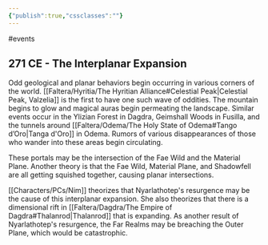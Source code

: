 ```yaml
---
{"publish":true,"cssclasses":""}
---
```



#events

## 271 CE - The Interplanar Expansion

Odd geological and planar behaviors begin occurring in various corners of the world. [[Faltera/Hyritia/The Hyritian Alliance#Celestial Peak\|Celestial Peak, Valzelia]] is the first to have one such wave of oddities. The mountain begins to glow and magical auras begin permeating the landscape. Similar events occur in the Ylizian Forest in Dagdra, Geimshall Woods in Fusilla, and the tunnels around [[Faltera/Odema/The Holy State of Odema#Tango d’Oro\|Tanga d'Oro]] in Odema. Rumors of various disappearances of those who wander into these areas begin circulating.

These portals may be the intersection of the Fae Wild and the Material Plane. Another theory is that the Fae Wild, Material Plane, and Shadowfell are all getting squished together, causing planar intersections.

[[Characters/PCs/Nim]] theorizes that Nyarlathotep's resurgence may be the cause of this interplanar expansion. She also theorizes that there is a dimensional rift in [[Faltera/Dagdra/The Empire of Dagdra#Thalanrod\|Thalanrod]] that is expanding. As another result of Nyarlathotep's resurgence, the Far Realms may be breaching the Outer Plane, which would be catastrophic.
